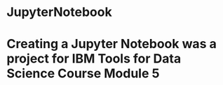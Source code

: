 # JupyterNotebook
# Creating a Jupyter Notebook was a project for IBM Tools for Data Science Course Module 5
